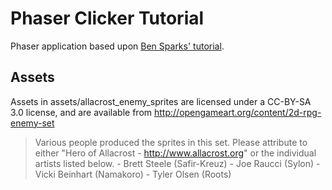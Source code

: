 # Phaser Clicker Tutorial
Phaser application based upon [Ben Sparks' tutorial](http://gamedevacademy.org/phaser-tutorial-how-to-create-an-idle-clicker-game/).

## Assets
Assets in assets/allacrost_enemy_sprites are licensed under a CC-BY-SA 3.0 license, and are available from http://opengameart.org/content/2d-rpg-enemy-set
> Various people produced the sprites in this set. Please attribute to either "Hero of Allacrost - http://www.allacrost.org" or the individual artists listed below. - Brett Steele (Safir-Kreuz) - Joe Raucci (Sylon) - Vicki Beinhart (Namakoro) - Tyler Olsen (Roots)
